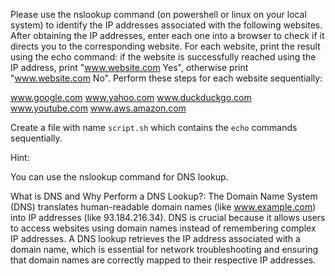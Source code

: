 Please use the nslookup command (on powershell or linux on your local system) to identify the IP addresses associated with the following websites. After obtaining the IP addresses, enter each one into a browser to check if it directs you to the corresponding website. For each website, print the result using the echo command: if the website is successfully reached using the IP address, print "www.website.com Yes", otherwise print "www.website.com No". Perform these steps for each website sequentially:

www.google.com
www.yahoo.com
www.duckduckgo.com
www.youtube.com
www.aws.amazon.com

Create a file with name `script.sh` which contains the `echo` commands sequentially.

Hint:

You can use the nslookup command for DNS lookup.

What is DNS and Why Perform a DNS Lookup?: The Domain Name System (DNS) translates human-readable domain names (like www.example.com) into IP addresses (like 93.184.216.34). DNS is crucial because it allows users to access websites using domain names instead of remembering complex IP addresses. A DNS lookup retrieves the IP address associated with a domain name, which is essential for network troubleshooting and ensuring that domain names are correctly mapped to their respective IP addresses.
